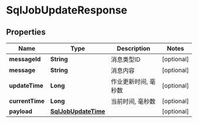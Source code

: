 
# SqlJobUpdateResponse

## Properties
Name | Type | Description | Notes
------------ | ------------- | ------------- | -------------
**messageId** | **String** | 消息类型ID |  [optional]
**message** | **String** | 消息内容 |  [optional]
**updateTime** | **Long** | 作业更新时间, 毫秒数 |  [optional]
**currentTime** | **Long** | 当前时间, 毫秒数 |  [optional]
**payload** | [**SqlJobUpdateTime**](SqlJobUpdateTime.md) |  |  [optional]



